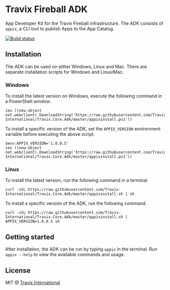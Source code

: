# Travix Fireball ADK 

App Developer Kit for the Travix Fireball infrastructure. The ADK consists of `appix`, a CLI tool to publish Apps to the App Catalog. 

[![Build status](https://ci.appveyor.com/api/projects/status/7y64b9xayd3r51xe?svg=true)](https://ci.appveyor.com/project/markvincze/travix-core-adk)

## Installation
The ADK can be used on either Windows, Linux and Mac. There are separate installation scripts for Windows and Linux/Mac.

### Windows
To install the latest version on Windows, execute the following command in a PowerShell window.

```
iex ((new-object net.webclient).DownloadString('https://raw.githubusercontent.com/Travix-International/Travix.Core.Adk/master/appixinstall.ps1'))
```

To install a specific version of the ADK, set the `APPIX_VERSION` environment variable before executing the above script.

```
$env:APPIX_VERSION='1.0.0.5'
iex ((new-object net.webclient).DownloadString('https://raw.githubusercontent.com/Travix-International/Travix.Core.Adk/master/appixinstall.ps1'))
```

### Linux

To install the latest version, run the following command in a terminal.

```
curl -sSL https://raw.githubusercontent.com/Travix-International/Travix.Core.Adk/master/appixinstall.sh | sh
```

To install a specific version of the ADK, run the following command.

```
curl -sSL https://raw.githubusercontent.com/Travix-International/Travix.Core.Adk/master/appixinstall.sh | APPIX_VERSION=1.0.0.5 sh
```

## Getting started

After installation, the ADK can be run by typing `appix` in the terminal. Run `appix --help` to view the available commands and usage.

## License

MIT @ [Travix International](http://travix.com)
